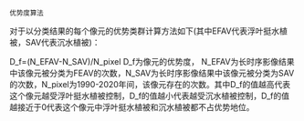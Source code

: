 	优势度算法
对于以分类结果的每个像元的优势类群计算方法如下(其中EFAV代表浮叶挺水植被，SAV代表沉水植被)：

D_f=(N_EFAV-N_SAV)/N_pixel 
D_f为像元的优势度， N_EFAV为长时序影像结果中该像元被分类为FEAV的次数，N_SAV为长时序影像结果中该像元被分类为SAV的次数，N_pixel为1990-2020年间，该像元存在的次数。其中D_f的值越高代表这个像元越受浮叶挺水植被控制，D_f的值越小代表越受沉水植被控制，D_f的值越接近于0代表这个像元中浮叶挺水植被和沉水植被都不占优势地位。
